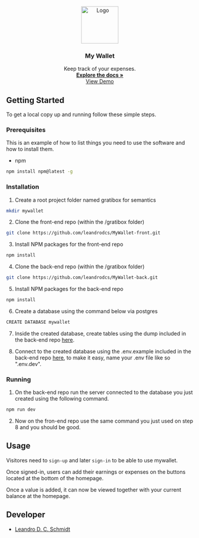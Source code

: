 <!-- PROJECT LOGO -->
<br />
<p align="center">
  <a href="https://github.com/leandrodcs/MyWallet-front">
    <img src="https://w7.pngwing.com/pngs/596/619/png-transparent-computer-icons-digital-wallet-coin-purse-reward-purple-violet-text-thumbnail.png" alt="Logo" width="100px" height="auto">
  </a>

  <h3 align="center">My Wallet</h3>

  <p align="center">
    Keep track of your expenses.
    <br />
    <a href="https://github.com/leandrodcs/MyWallet-front"><strong>Explore the docs »</strong></a>
    <br />
    <a href="https://my-wallet-sepia.vercel.app/">View Demo</a>
    <br />
  </p>
</p>

<!-- GETTING STARTED -->
## Getting Started

To get a local copy up and running follow these simple steps.

### Prerequisites

This is an example of how to list things you need to use the software and how to install them.
* npm
```sh
npm install npm@latest -g
```

### Installation

1. Create a root project folder named gratibox for semantics
```sh
mkdir mywallet
```
2. Clone the front-end repo (within the /gratibox folder)
```sh
git clone https://github.com/leandrodcs/MyWallet-front.git
```
3. Install NPM packages for the front-end repo
```sh
npm install
```
4. Clone the back-end repo (within the /gratibox folder)
```sh
git clone https://github.com/leandrodcs/MyWallet-back.git
```
5. Install NPM packages for the back-end repo
```sh
npm install
```
6. Create a database using the command below via postgres
```sh
CREATE DATABASE mywallet
```
7. Inside the created database, create tables using the dump included in the back-end repo <a href="https://github.com/leandrodcs/gratibox-back/blob/main/dump.sql">here</a>.

8. Connect to the created database using the .env.example included in the back-end repo <a href="https://github.com/leandrodcs/MyWallet-back/blob/main/.env.example">here</a>, to make it easy, name your .env file like so ".env.dev".

### Running

1. On the back-end repo run the server connected to the database you just created using the following command.
```sh
npm run dev
```
2. Now on the fron-end repo use the same command you just used on step 8 and you should be good.

<!-- USAGE EXAMPLES -->
## Usage

Visitores need to `sign-up` and later `sign-in` to be able to use mywallet.

Once signed-in, users can add their earnings or expenses on the buttons located at the bottom of the homepage.

Once a value is added, it can now be viewed together with your current balance at the homepage.

<!-- Developer -->
## Developer

* [Leandro D. C. Schmidt ](https://github.com/leandrodcs)